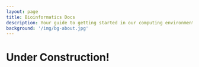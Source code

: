 ```yaml
---
layout: page
title: Bioinformatics Docs
description: Your guide to getting started in our computing environment
background: '/img/bg-about.jpg'
---
```


# Under Construction!

<!---

## Lab operation

### Bioinformatics support
+ Lab github repository
+ Computing platform
+ Bioinformatics cores on campus
+ Online Bioinformatics bootcamp
+ Online courses
+ Campus cores

### Protocols
+

### Lab databases
+ Oligos & Primers


## Lab safety & compliance
+ Biosafety protocol+++
+ IRB protocols+++
+ Lab training tracking spreadsheet


## Career & mentorship
+ Grad Student Mentor/Mentee Agreement
+ Postdoc Mentor/Mentee Agreement
+ Undergraduate Mentor/Mentee Agreement

--->
